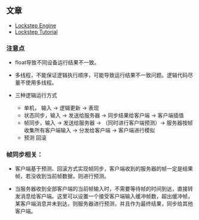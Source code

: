 ## 文章

- [Lockstep Engine](https://github.com/JiepengTan/LockstepEngine)
- [Lockstep Tutorial](https://github.com/JiepengTan/Lockstep-Tutorial)




### 注意点
- float导致不同设备运行结果不一致。
  
- 多线程，不能保证逻辑执行顺序，可能导致运行结果不一致问题。逻辑代码尽量不使用多线程。
  
- 三种逻辑运行方式
    
    - 单机， 输入 -> 逻辑更新 -> 表现
    - 状态同步，输入 -> 发送给服务器 -> 同步结果给客户端 -> 客户端插值
    - 帧同步，输入 -> 发送给服务器 -> （同时进行客户端预测）-> 服务器按帧收集所有客户端输入 -> 分发给客户端 -> 客户端进行模拟 
    - 预测 回滚

### 帧同步相关：

- 客户端基于预测、回滚方式实现帧同步，客户端收到的服务器的帧一定是结果帧，若没收到当前帧数据，则进行预测。

- 当服务器收到全部客户端的当前帧输入时，不需要等待帧的时间到达，直接转发消息给客户端。这里可以设置一个接受客户端输入缓冲帧数，超出缓冲帧，某客户端消息并未到达，则服务器进行预测，并且作为最终结果，同步给其他客户端。
